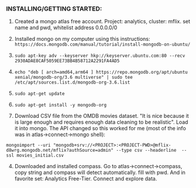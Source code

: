 

### INSTALLING/GETTING STARTED:

1. Created a mongo atlas free account. Project: analytics, cluster: mflix. set name and pwd, whitelist address 0.0.0.0/0


2. Installed mongo on my computer using this instructions: `https://docs.mongodb.com/manual/tutorial/install-mongodb-on-ubuntu/`
  1. `sudo apt-key adv --keyserver hkp://keyserver.ubuntu.com:80 --recv 2930ADAE8CAF5059EE73BB4B58712A2291FA4AD5`
  2. `echo "deb [ arch=amd64,arm64 ] https://repo.mongodb.org/apt/ubuntu xenial/mongodb-org/3.6 multiverse" | sudo tee /etc/apt/sources.list.d/mongodb-org-3.6.list`
  3. `sudo apt-get update`
  4. `sudo apt-get install -y mongodb-org`

3. Download CSV file from the OMDB movies dataset. "It is nice because it is large enough and requires enough data cleaning to be realistic". Load it into mongo. The API changed so this worked for me (most of the info was in atlas->connect->mongo shell):

```
mongoimport --uri "mongodb+srv://<PROJECT>:<PROJECT-PWD>@mflix-d8wrg.mongodb.net/mflix?authSource=admin" --type csv --headerline  --ssl movies_initial.csv
```

4. Downloaded and installed compass. Go to atlas->connect->compass, copy string and compass will detect automatically. fill with pwd. And in favorite set: Analytics Free-Tier. Connect and explore data.
